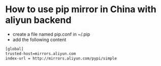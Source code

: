# How to use pip mirror in China with aliyun backend

- create a file named pip.conf in ~/.pip
- add the following content

```sh
[global]
trusted-host=mirrors.aliyun.com
index-url = http://mirrors.aliyun.com/pypi/simple
```
